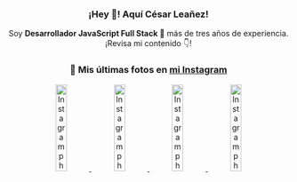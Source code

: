 <div align="center">

<h3>¡Hey 👋! Aquí César Leañez!</h3>

<p>Soy <strong>Desarrollador JavaScript Full Stack 🚀</strong> más de tres años de experiencia.<br />¡Revisa mi contenido 👇!</p>

### 📸 Mis últimas fotos en [mi Instagram](https://instagram.com/cesarsoftware.dev)


<a href='https://instagram.com/p/DFdJPrDuzMv' target='_blank'>
  <img width='20%' src='https://instagram.fcmn3-1.fna.fbcdn.net/v/t51.2885-15/475207517_950476567055275_8698114736264060037_n.jpg?stp=dst-jpg_e15_tt6&efg=eyJ2ZW5jb2RlX3RhZyI6ImltYWdlX3VybGdlbi42NDB4MTE1Mi5zZHIuZjcxODc4LmRlZmF1bHRfY292ZXJfZnJhbWUifQ&_nc_ht=instagram.fcmn3-1.fna.fbcdn.net&_nc_cat=107&_nc_ohc=yCMnQ6HLuk0Q7kNvgEYRA2e&_nc_gid=d96af4017e83493f9c54744f002b23d1&edm=ACWDqb8BAAAA&ccb=7-5&ig_cache_key=MzU1NzAzOTk0MDEzNjgwOTI2Mw%3D%3D.3-ccb7-5&oh=00_AYAWxLpylRwNO8B6DM6vztLgdtwteZ2IAmN3HMuDIhAJ3w&oe=67A4A420&_nc_sid=ee9879' alt='Instagram photo' />
</a>
<a href='https://instagram.com/p/DFLXpz8MKaJ' target='_blank'>
  <img width='20%' src='https://instagram.fcmn2-1.fna.fbcdn.net/v/t51.2885-15/474605525_17903800620097059_7443782442342599046_n.jpg?stp=dst-jpg_e35_tt6&efg=eyJ2ZW5jb2RlX3RhZyI6ImltYWdlX3VybGdlbi4yMTYweDEyMTUuc2RyLmY3NTc2MS5kZWZhdWx0X2ltYWdlIn0&_nc_ht=instagram.fcmn2-1.fna.fbcdn.net&_nc_cat=103&_nc_ohc=tedtHAbydl8Q7kNvgFXQW8M&_nc_gid=d96af4017e83493f9c54744f002b23d1&edm=ACWDqb8BAAAA&ccb=7-5&ig_cache_key=MzU1MjAzNjc0ODU2MjM3NjQxNA%3D%3D.3-ccb7-5&oh=00_AYDGfY1L0N4zVtuIE-NhsVdEVWJXUdP-fXhSx6i_OWXS_g&oe=67A487D2&_nc_sid=ee9879' alt='Instagram photo' />
</a>
<a href='https://instagram.com/p/DFLWrCsON2t' target='_blank'>
  <img width='20%' src='https://instagram.fcmn2-1.fna.fbcdn.net/v/t51.2885-15/474982327_17903800146097059_7884426516276074469_n.jpg?stp=dst-jpg_e15_tt6&efg=eyJ2ZW5jb2RlX3RhZyI6ImltYWdlX3VybGdlbi4xOTIweDEwODAuc2RyLmY3NTc2MS5kZWZhdWx0X2NvdmVyX2ZyYW1lIn0&_nc_ht=instagram.fcmn2-1.fna.fbcdn.net&_nc_cat=103&_nc_ohc=lnlNBrbfMZgQ7kNvgHcEAd3&_nc_gid=d96af4017e83493f9c54744f002b23d1&edm=ACWDqb8BAAAA&ccb=7-5&ig_cache_key=MzU1MjAzMjQ0NTk2MTkxOTkxNw%3D%3D.3-ccb7-5&oh=00_AYBsewMBDkmAVm9ikvdBvmhZlgerzHkk8icDWbW-3zyejg&oe=67A48BBA&_nc_sid=ee9879' alt='Instagram photo' />
</a>
<a href='https://instagram.com/p/DEtZgPquJaE' target='_blank'>
  <img width='20%' src='https://instagram.fcmn2-1.fna.fbcdn.net/v/t51.2885-15/472478814_17902407327097059_1414699639981289963_n.jpg?stp=dst-jpg_e15_tt6&efg=eyJ2ZW5jb2RlX3RhZyI6ImltYWdlX3VybGdlbi43MjB4MTI4MC5zZHIuZjc1NzYxLmRlZmF1bHRfY292ZXJfZnJhbWUifQ&_nc_ht=instagram.fcmn2-1.fna.fbcdn.net&_nc_cat=103&_nc_ohc=-RCzFZnfZoAQ7kNvgGTsZXO&_nc_gid=d96af4017e83493f9c54744f002b23d1&edm=ACWDqb8BAAAA&ccb=7-5&ig_cache_key=MzU0MzYwMDY0ODgxOTM0OTEyNA%3D%3D.3-ccb7-5&oh=00_AYBDuqkGmHMktgeBLEPuBbHsofK8u890PKJwSND2H_vkkA&oe=67A4AE3C&_nc_sid=ee9879' alt='Instagram photo' />
</a>

</div>
